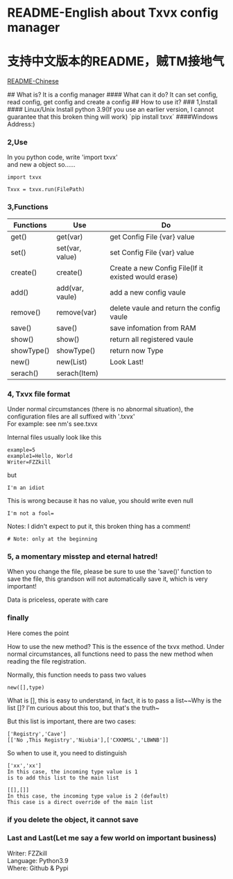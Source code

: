 # README-English about Txvx config manager
# 支持中文版本的README，贼TM接地气
<p><a href="./README_CN.MD">README-Chinese</a></p>
## What is?
It is a config manager
#### What can it do?
It can set config, read config, get config and create a config
## How to use it?
### 1,Install
#### Linux/Unix
Install python 3.9(If you use an earlier version, I cannot guarantee that this broken thing will work)
`pip install txvx`
####Windows
Address:)

### 2,Use
In you python code, write 'import txvx' <br>
and new a object
so...... <br>

    import txvx
    
    Txvx = txvx.run(FilePath)

### 3,Functions

| Functions  | Use             | Do                                                  |
|------------|-----------------|-----------------------------------------------------|
| get()      | get(var)        | get Config File {var} value                         |
| set()      | set(var, value) | set Config File {var} value                         |
| create()   | create()        | Create a new Config File(If it existed would erase) |
| add()      | add(var, vaule) | add a new config vaule                              |
| remove()   | remove(var)     | delete vaule and return the config vaule            |
| save()     | save()          | save infomation from RAM                            |
| show()     | show()          | return all registered vaule                         |
| showType() | showType()      | return now Type                                     |
| new()      | new(List)       | Look Last!                                          |
| serach()   | serach(Item)|   | Search Item(if has return true, else return false)  |
### 4, Txvx file format

Under normal circumstances (there is no abnormal situation), the configuration files are all suffixed with '.txvx'<br>
For example: see nm's see.txvx

Internal files usually look like this

    example=5
    example1=Hello, World
    Writer=FZZkill

but

    I'm an idiot
This is wrong because it has no value, you should write even null

    I'm not a fool=

Notes:
I didn't expect to put it, this broken thing has a comment!

    # Note: only at the beginning
### 5, a momentary misstep and eternal hatred!
When you change the file, please be sure to use the 'save()' function to save the file, this grandson will not automatically save it, which is very important!

Data is priceless, operate with care

### finally
Here comes the point

How to use the new method? This is the essence of the txvx method. Under normal circumstances, all functions need to pass the new method when reading the file registration.

Normally, this function needs to pass two values
    
    new([],type)
   
   What is [], this is easy to understand, in fact, it is to pass a list~~Why is the list []? I'm curious about this too, but that's the truth~

But this list is important, there are two cases:
    
    ['Registry','Cave']
    [['No ,This Registry','Niubia'],['CXKNMSL','LBWNB']]
 
So when to use it, you need to distinguish
    
    ['xx','xx']
    In this case, the incoming type value is 1
    is to add this list to the main list
    
    [[],[]]
    In this case, the incoming type value is 2 (default)
    This case is a direct override of the main list

### if you delete the object, it cannot save

### Last and Last(Let me say a few world on important business)
Writer: FZZkill<br>
Language: Python3.9<br>
Where: Github & Pypi
